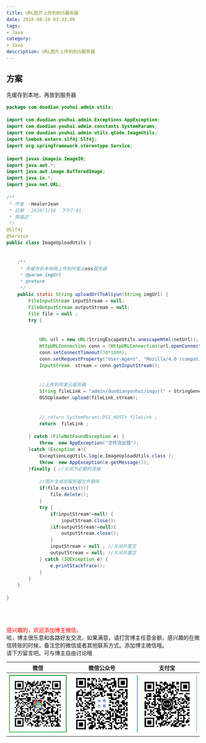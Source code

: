```yaml
---
title: URL图片上传到OSS服务器
date: 2018-08-20 03:33:00
tags: 
- Java
category: 
- Java
description: URL图片上传到OSS服务器
---
```

<!-- image url 
https://raw.githubusercontent.com/HealerJean/HealerJean.github.io/master/blogImages
　　首行缩进
<font color="red">  </font>

<font  color="red" size="4">   </font>


<font size="4">   </font>
-->


## 方案

先缓存到本地，再放到服务器


```java
package com.duodian.youhui.admin.utils;

import com.duodian.youhui.admin.Exceptions.AppException;
import com.duodian.youhui.admin.constants.SystemParams;
import com.duodian.youhui.admin.utils.qCode.ImageUtils;
import lombok.extern.slf4j.Slf4j;
import org.springframework.stereotype.Service;

import javax.imageio.ImageIO;
import java.awt.*;
import java.awt.image.BufferedImage;
import java.io.*;
import java.net.URL;

/**
 * 作者 ：HealerJean
 * 日期 ：2019/1/16  下午7:01.
 * 类描述：
 */
@Slf4j
@Service
public class ImageUploadUtils {


    /**
     * 先缓存到本地再上传到阿里云oss服务器
     * @param imgUrl
     * @return
     */
    public static String uploadUrlToAliyun(String imgUrl) {
        FileInputStream inputStream = null;
        FileOutputStream outputStream = null;
        File file = null ;
        try {

      
            URL url = new URL(StringEscapeUtils.unescapeHtml(netUrl));
            HttpURLConnection conn = (HttpURLConnection)url.openConnection();
            conn.setConnectTimeout(30*1000);
            conn.setRequestProperty("User-Agent", "Mozilla/4.0 (compatible; MSIE 5.0; Windows NT; DigExt)");
            InputStream  stream = conn.getInputStream();
            

            //上传到阿里云服务器
            String fileLink = "admin/duodianyouhui/imgurl" + StringGeneratorUtil.generate() + ".jpg" ;
            OSSUploader.upload(fileLink,stream);


            // return SystemParams.OSS_HOST+ fileLink ;
            return  fileLink ;

        } catch (FileNotFoundException e) {
            throw  new AppException("文件流出错");
        }catch (Exception e){
            ExceptionLogUtils.log(e,ImageUploadUtils.class );
            throw  new AppException(e.getMessage());
        }finally { //关闭不必要的连接

            //图片生成将服务器文件删除
            if(file.exists()){
                file.delete();
            }
            try {
                if(inputStream!=null) {
                    inputStream.close();
                }if(outputStream!=null){
                    outputStream.close();
                }
                inputStream = null ; //关闭并置空
                outputStream = null; //关闭并置空
            } catch (IOException e) {
                e.printStackTrace();
            }
        }
    }

}


```







<br/><br/><br/>
<font color="red"> 感兴趣的，欢迎添加博主微信， </font><br/>
哈，博主很乐意和各路好友交流，如果满意，请打赏博主任意金额，感兴趣的在微信转账的时候，备注您的微信或者其他联系方式。添加博主微信哦。
<br/>
请下方留言吧。可与博主自由讨论哦

|微信 | 微信公众号|支付宝|
|:-------:|:-------:|:------:|
| ![微信](https://raw.githubusercontent.com/HealerJean/HealerJean.github.io/master/assets/img/tctip/weixin.jpg)|![微信公众号](https://raw.githubusercontent.com/HealerJean/HealerJean.github.io/master/assets/img/my/qrcode_for_gh_a23c07a2da9e_258.jpg)|![支付宝](https://raw.githubusercontent.com/HealerJean/HealerJean.github.io/master/assets/img/tctip/alpay.jpg) |




<!-- Gitalk 评论 start  -->

<link rel="stylesheet" href="https://unpkg.com/gitalk/dist/gitalk.css">
<script src="https://unpkg.com/gitalk@latest/dist/gitalk.min.js"></script> 
<div id="gitalk-container"></div>    
 <script type="text/javascript">
    var gitalk = new Gitalk({
		clientID: `1d164cd85549874d0e3a`,
		clientSecret: `527c3d223d1e6608953e835b547061037d140355`,
		repo: `HealerJean.github.io`,
		owner: 'HealerJean',
		admin: ['HealerJean'],
		id: 'nGsTr3YPqX0dUCuD',
    });
    gitalk.render('gitalk-container');
</script> 

<!-- Gitalk end -->

